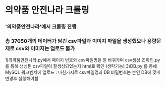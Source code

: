 # 의약품 안전나라 크롤링

### '의약품안전나라'에서 크롤링 진행 
### 총 37050개의 데이터가 담긴 csv파일과 이미지 파일을 생성했으나 용량문제로 csv와 이미지는 업로드 불가

 1)의약품안전나라.py에서 페이지 번호와 csv파일명을 잘 바꿔가며 csv생성
 2)확인.py 를 통해 생성된 csv파일이 잘생성되었는지 html로 확인 (생략가능)
 3)DB.py 를 통해 MySQL 워크벤치에 업로드 : 마찬가지로 csv파일명과 DB 비밀번호는 본인 DB에 맞게 변경후 실행해야함
